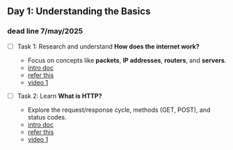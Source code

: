 ## Day 1: Understanding the Basics

### dead line 7/may/2025

- [ ] Task 1: Research and understand **How does the internet work?**

  - Focus on concepts like **packets**, **IP addresses**, **routers**, and **servers**.
  - [intro doc](./resources/internet.md)
  - [refer this](https://www.freecodecamp.org/news/how-does-the-internet-work/)
  - [video 1](https://youtu.be/YtxLexm-9pI?si=IvpW6EnGQFqRR8qN)

- [ ] Task 2: Learn **What is HTTP?**

  - Explore the request/response cycle, methods (GET, POST), and status codes.
  - [intro doc](./resources/http.md)
  - [refer this](https://www.freecodecamp.org/news/how-the-internet-works/)
  - [video 1](https://youtu.be/iYM2zFP3Zn0?si=Eseq7WZo-RcU55nj)
